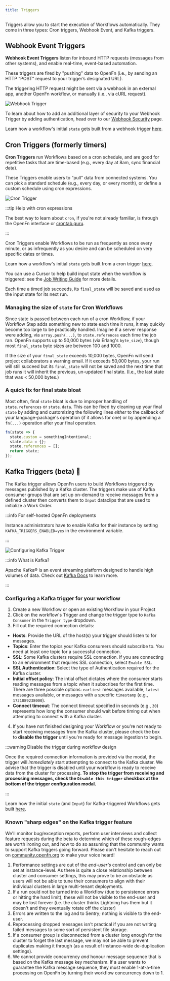```yaml
---
title: Triggers
---
```


Triggers allow you to start the execution of Workflows automatically. They come
in three types: Cron triggers, Webhook Event, and Kafka triggers.

## Webhook Event Triggers

**Webhook Event Triggers** listen for inbound HTTP requests (messages from other
systems), and enable real-time, event-based automation.

These triggers are fired by "pushing" data to OpenFn (i.e., by sending an HTTP
“POST” request to your trigger’s designated URL).

The triggering HTTP request might be sent via a webhook in an external app,
another OpenFn workflow, or manually (i.e., via cURL request).

![Webhook Trigger](/img/webhook_trigger.webp)

To learn about how to add an additional layer of security to your Webhook
Trigger by adding authentication, head over to our
[Webhook Security](../manage-projects/webhook-auth.md) page.

Learn how a workflow's initial `state` gets built from a webhook trigger
[here](../jobs/state#webhook-triggered-runs).

## Cron Triggers (formerly timers)

**Cron Triggers** run Workflows based on a cron schedule, and are good for
repetitive tasks that are time-based (e.g., every day at 8am, sync financial
data).

These Triggers enable users to “pull” data from connected systems. You can pick
a standard schedule (e.g., every day, or every month), or define a custom
schedule using cron expressions.

![Cron Trigger](/img/cron_trigger.webp)

:::tip Help with cron expressions

The best way to learn about `cron`, if you're not already familiar, is through
the OpenFn interface or
<a href="https://crontab.guru" target="_blank">crontab.guru</a>.

:::

Cron Triggers enable Workflows to be run as frequently as once every minute, or
as infrequently as you desire and can be scheduled on very specific dates or
times.

Learn how a workflow's initial `state` gets built from a cron trigger
[here](/documentation/jobs/state#cron-triggered-runs).

You can use a Cursor to help build input state when the workflow is triggered:
see the [Job Writing Guide](/documentation/jobs/job-writing-guide#using-cursors)
for more details.

Each time a timed job succeeds, its `final_state` will be saved and used as the
input state for its next run.

### Managing the size of `state` for Cron Workflows

Since state is passed between each run of a cron Workflow, if your Workflow Step
adds something new to state each time it runs, it may quickly become too large
to be practically handled. Imagine if a server response were adding, via
`array.push(...)`, to `state.references` each time the job ran. OpenFn supports
up to 50,000 bytes (via Erlang's `byte_size`), though most `final_state` byte
sizes are between 100 and 1000.

If the size of your `final_state` exceeds 10,000 bytes, OpenFn will send project
collaborators a warning email. If it exceeds 50,000 bytes, your run will still
succeed but its `final_state` will not be saved and the next time that job runs
it will inherit the previous, un-updated final state. (I.e., the last state that
was < 50,000 bytes.)

### A quick fix for final state bloat

Most often, final `state` bloat is due to improper handling of
`state.references` or `state.data`. This can be fixed by cleaning up your final
`state` by adding and customizing the following lines _either_ to the callback
of your language-package's operation (if it allows for one) or by appending a
`fn(...)` operation after your final operation.

```js
fn(state => {
  state.custom = somethingIntentional;
  state.data = {};
  state.references = [];
  return state;
});
```

## Kafka Triggers (beta) 🚧

The Kafka trigger allows OpenFn users to build Workflows triggered by messages
published by a Kafka cluster. The triggers make use of Kafka consumer groups
that are set up on-demand to receive messages from a defined cluster then
converts them to `Input` dataclips that are used to initialize a Work Order.

:::info For self-hosted OpenFn deployments

Instance administrators have to enable Kafka for their instance by setting
`KAFKA_TRIGGERS_ENABLED=yes` in the environment variable.

:::

![Configuring Kafka Trigger](/img/configuring-kafka.webp)

:::info What is Kafka?

Apache Kafka® is an event streaming platform designed to handle high volumes of
data. Check out
[Kafka Docs](https://kafka.apache.org/documentation/#gettingStarted) to learn
more.

:::

### Configuring a Kafka trigger for your workflow

1. Create a new Workflow or open an existing Workflow in your Project
2. Click on the workflow's Trigger and change the trigger type to
   `Kafka Consumer` in the `Trigger type` dropdown.
3. Fill out the required connection details:

- **Hosts**: Provide the URL of the host(s) your trigger should listen to for
  messages.
- **Topics**: Enter the topics your Kafka consumers should subscribe to. You
  need at least one topic for a successful connection.
- **SSL**: Some Kafka clusters require SSL connection. If you are connecting to
  an environment that requires SSL connection, select `Enable SSL`.
- **SSL Authentication**: Select the type of Authentication required for the
  Kafka cluster.
- **Initial offset policy**: The intial offset dictates where the consumer
  starts reading messages from a topic when it subscribes for the first time.
  There are three possible options: `earliest` messages available, `latest`
  messages available, or messages with a specific `timestamp` (e.g.,
  `1721889238000`).
- **Connect timeout**: The connect timeout specified in seconds (e.g., `30`)
  represents how long the consumer should wait before timing out when attempting
  to connect with a Kafka cluster.

4. If you have not finished designing your Workflow or you're not ready to start
   receiving messages from the Kafka cluster, please check the box to **disable
   the trigger** until you're ready for message ingestion to begin.

:::warning Disable the trigger during workflow design

Once the required connection information is provided via the modal, the trigger
will _immediately_ start attempting to connect to the Kafka cluster. We advise
that the trigger is disabled until your workflow is ready to receive data from
the cluster for processing. **To stop the trigger from receiving and processing
messages, check the `Disable this trigger` checkbox at the bottom of the trigger
configuration modal.**

:::

Learn how the initial `state` (and `Input`) for Kafka-triggered Workflows gets
built [here](../jobs/state#kafka-triggered-runs).

### Known "sharp edges" on the Kafka trigger feature

We'll monitor bug/exception reports, perform user interviews and collect feature
requests during the beta to determine which of these rough-edges are worth
ironing out, and how to do so assuming that the community wants to support Kafka
triggers going forward. Please don't hesitate to reach out on
[community.openfn.org](https://community.openfn.org) to make your voice heard!

1. Performance settings are out of the _end-user's_ control and can only be set
   at instance-level. As there is quite a close relationship between cluster and
   consumer settings, this may prove to be an obstacle as users will not be able
   to tune their consumers to align with their individual clusters in large
   multi-tenant deployments.
2. If a run could not be turned into a Workflow (due to persistence errors or
   hitting the hard limit), these will not be visible to the end-user and may be
   lost forever (i.e. the cluster thinks Lightning has them but it doesn't and
   they eventually rotate off the cluster)
3. Errors are written to the log and to Sentry; nothing is visible to the
   end-user.
4. Reprocessing dropped messages isn't practical if you are not writing failed
   messages to some sort of persistent file storage.
5. If a consumer group is disconnected from a cluster long enough for the
   cluster to forget the last message, we may not be able to prevent duplicates
   making it through (as a result of instance-wide de-duplication settings).
6. We cannot provide concurrency _and_ honour message sequence that is based on
   the Kafka message key mechanism. If a user wants to guarantee the Kafka
   message sequence, they must enable 1-at-a-time processing on OpenFn by
   turning their workflow concurrency down to 1.
